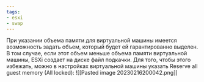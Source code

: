 ```yaml
---
tags:
- esxi
- swap
---
```

При указании объема памяти для виртуальной машины имеется возможность задать объем, который будет ей гарантированно выделен. В том случае, если этот объем меньше объема памяти виртуальной машины, ESXi создает на диске файл подкачки. Для того, чтобы этого избежать, можно в настройках виртуальной машины указать Reserve all guest memory (All locked):
![[Pasted image 20230216200042.png]]